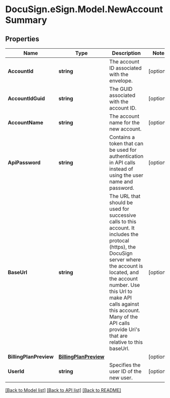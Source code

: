 # DocuSign.eSign.Model.NewAccountSummary
## Properties

Name | Type | Description | Notes
------------ | ------------- | ------------- | -------------
**AccountId** | **string** | The account ID associated with the envelope. | [optional] 
**AccountIdGuid** | **string** | The GUID associated with the account ID. | [optional] 
**AccountName** | **string** | The account name for the new account. | [optional] 
**ApiPassword** | **string** | Contains a token that can be used for authentication in API calls instead of using the user name and password. | [optional] 
**BaseUrl** | **string** | The URL that should be used for successive calls to this account. It includes the protocal (https), the DocuSign server where the account is located, and the account number. Use this Url to make API calls against this account. Many of the API calls provide Uri&#39;s that are relative to this baseUrl. | [optional] 
**BillingPlanPreview** | [**BillingPlanPreview**](BillingPlanPreview.md) |  | [optional] 
**UserId** | **string** | Specifies the user ID of the new user. | [optional] 

[[Back to Model list]](../README.md#documentation-for-models) [[Back to API list]](../README.md#documentation-for-api-endpoints) [[Back to README]](../README.md)


